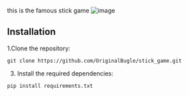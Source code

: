 this is the famous stick game 
![image](https://github.com/OriginalBugle/stick_game/assets/149625219/0ec588a8-fe04-4203-8878-a34ced045bb0)


## Installation
1.Clone the repository:
   ```shell
   git clone https://github.com/OriginalBugle/stick_game.git
   ```



  3. Install the required dependencies:
  ```shell
  pip install requirements.txt
  ```
